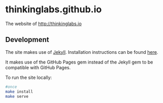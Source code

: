 # thinkinglabs.github.io

The website of http://thinkinglabs.io

## Development

The site makes use of [Jekyll](https://jekyllrb.com/). Installation instructions
can be found [here](https://jekyllrb.com/docs/installation/).

It makes use of the GitHub Pages gem instead of the Jekyll gem to be compatible
with GitHub Pages.

To run the site locally:

```bash
#once
make install
make serve
```
